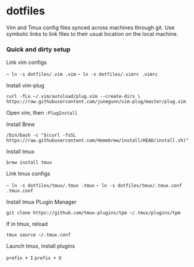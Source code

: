 # dotfiles

Vim and Tmux config files synced across machines through git. Use symbolic links to link files to their usual location on the local machine.

### Quick and dirty setup
Link vim configs

`~ ln -s dotfiles/.vim .vim`
`~ ln -s dotfiles/.vimrc .vimrc`

Install vim-plug

`curl -fLo ~/.vim/autoload/plug.vim --create-dirs \
  https://raw.githubusercontent.com/junegunn/vim-plug/master/plug.vim`

Open vim, then `:PlugInstall`


Install Brew

`/bin/bash -c "$(curl -fsSL https://raw.githubusercontent.com/Homebrew/install/HEAD/install.sh)"`

Install tmux

`brew install tmux`

Link tmux configs

`~ ln -s dotfiles/tmux/.tmux .tmux`
`~ ln -s dotfiles/tmux/.tmux.conf .tmux.conf`

Install tmux PLugin Manager

`git clone https://github.com/tmux-plugins/tpm ~/.tmux/plugins/tpm`

If in tmux, reload

`tmux source ~/.tmux.conf`

Launch tmux, install plugins

`prefix + I`
`prefix + U`
